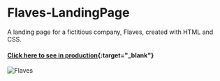 # Flaves-LandingPage
A landing page for a fictitious company, Flaves, created with HTML and CSS.

#### [Click here to see in production](https://danielmafra.github.io/flaves){:target="_blank"}

![Flaves](https://i.imgur.com/N0hMnd1.png)
